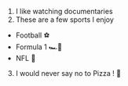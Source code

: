1. I like watching documentaries
2. These are a few sports I enjoy
  - Football ⚽
  - Formula 1 🏎️💨
  - NFL 🏈
3. I would never say no to Pizza ! 🍕
